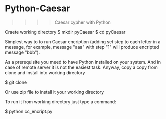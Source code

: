 # Python-Caesar

>>>>   Caesar cypher with Python

Craete working directory
$ mkdir pyCaesar
$ cd pyCaesar


Simplest way to to run Caesar encription (adding set step to each letter in a message,
for example, message "aaa" with step "1" will produce encripted message "bbb").

As a prerequisite you meed to have Python installed on your system. 
And in case of remote server it is not the easiest task.
Anyway, copy a copy from clone and install into working directory

$ git clone 

Or use zip file to install it your working directory

To run it from working directory just type a command:

$ python cc_encript.py
